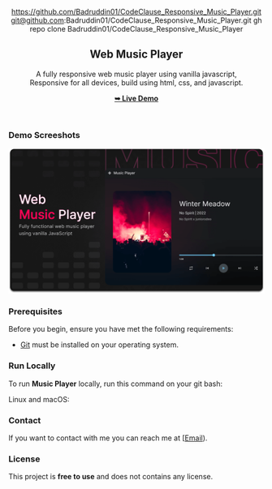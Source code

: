 <div align="center">
  
https://github.com/Badruddin01/CodeClause_Responsive_Music_Player.git
git@github.com:Badruddin01/CodeClause_Responsive_Music_Player.git
gh repo clone Badruddin01/CodeClause_Responsive_Music_Player
  <br />

  <h2 align="center">Web Music Player</h2>

  A fully responsive web music player using vanilla javascript, <br />Responsive for all devices, build using html, css, and javascript.

  <a href="https://github.com/Badruddin01/CodeClause_Responsive_Music_Player.git"><strong>➥ Live Demo</strong></a>

</div>

<br />

### Demo Screeshots

![Music Player Desktop Demo](./readme-images/desktop.png "Desktop Demo")

### Prerequisites

Before you begin, ensure you have met the following requirements:

* [Git](https://git-scm.com/downloads "Download Git") must be installed on your operating system.

### Run Locally

To run **Music Player** locally, run this command on your git bash:

Linux and macOS:


### Contact

If you want to contact with me you can reach me at [<a href="mailto:badruddinb09@gmail.com">Email</a>).

### License

This project is **free to use** and does not contains any license.
